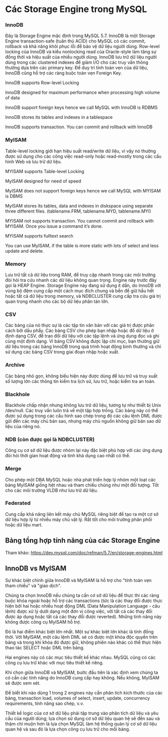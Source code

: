 # Các Storage Engine trong MySQL

### InnoDB
Đây là Storage Engine mặc định trong MySQL 5.7. InnoDB là một Storage Engine transaction-safe (tuân thủ ACID) cho MySQL có các commit, rollback và khả năng khôi phục lỗi để bảo vệ dữ liệu người dùng. Row-level locking của InnoDB và kiểu nonlocking read của Oracle-style làm tăng sự đồng thời và hiệu suất của nhiều người dùng. InnoDB lưu trữ dữ liệu người dùng trong các clustered indexes để giảm I/O cho các truy vấn thông thường dựa trên các primary key. Để duy trì tính toàn vẹn của dữ liệu, InnoDB cũng hỗ trợ các ràng buộc toàn vẹn Foreign Key.

InnoDB supports Row-level Locking

InnoDB designed for maximum performance when processing high volume of data

InnoDB support foreign keys hence we call MySQL with InnoDB is RDBMS

InnoDB stores its tables and indexes in a tablespace

InnoDB supports transaction. You can commit and rollback with InnoDB

### MyISAM
Table-level locking giới hạn hiệu suất read/write dữ liệu, vì vậy nó thường được sử dụng cho các công việc read-only hoặc read-mostly trong các cấu hình Web và lưu trữ dữ liệu.

MYISAM supports Table-level Locking

MyISAM designed for need of speed

MyISAM does not support foreign keys hence we call MySQL with MYISAM is DBMS

MyISAM stores its tables, data and indexes in diskspace using separate three different files. (tablename.FRM, tablename.MYD, tablename.MYI)

MYISAM not supports transaction. You cannot commit and rollback with MYISAM. Once you issue a command it’s done.

MYISAM supports fulltext search

You can use MyISAM, if the table is more static with lots of select and less update and delete.

### Memory
Lưu trữ tất cả dữ liệu trong RAM, để truy cập nhanh trong các môi trường đòi hỏi tra cứu nhanh các dữ liệu không quan trọng. Engine này trước đây gọi là HEAP Engine. Storage Engine này đang sử dụng ít dần, do InnoDB với vùng bộ đệm cung cấp một cách mục đích chung và bền để giữ hầu hết hoặc tất cả dữ liệu trong memory, và NDBCLUSTER cung cấp tra cứu giá trị quan trọng nhanh cho các bộ dữ liệu phân tán lớn.

### CSV
Các bảng của nó thực sự là các tập tin văn bản với các giá trị được phân cách bởi dấu phẩy. Các bảng CSV cho phép bạn nhập hoặc đổ dữ liệu ở định dạng CSV, để trao đổi dữ liệu với các tập lệnh và ứng dụng đọc và ghi cùng một định dạng. Vì bảng CSV không được lập chỉ mục, bạn thường giữ dữ liệu trong các bảng InnoDB trong quá trình hoạt động bình thường và chỉ sử dụng các bảng CSV trong giai đoạn nhập hoặc xuất.

### Archive
Các bảng nhỏ gọn, không biểu hiện này được dùng để lưu trữ và truy xuất số lượng lớn các thông tin kiểm tra lịch sử, lưu trữ, hoặc kiểm tra an toàn.

### Blackhole
Blackhole chấp nhận nhưng không lưu trữ dữ liệu, tương tự như thiết bị Unix /dev/null. Các truy vấn luôn trả về một tập hợp trống. Các bảng này có thể được sử dụng trong các cấu hình sao chép trong đó các câu lệnh DML được gửi đến các máy chủ bản sao, nhưng máy chủ nguồn không giữ bản sao dữ liệu của riêng nó.

### NDB (còn được gọi là NDBCLUSTER)
Công cụ cơ sở dữ liệu được nhóm lại này đặc biệt phù hợp với các ứng dụng đòi hỏi thời gian hoạt động và tính khả dụng cao nhất có thể.

### Merge
Cho phép một DBA MySQL hoặc nhà phát triển hợp lý nhóm một loạt các bảng MyISAM giống hệt nhau và tham chiếu chúng như một đối tượng. Tốt cho các môi trường VLDB như lưu trữ dữ liệu.

### Federated
Cung cấp khả năng liên kết máy chủ MySQL riêng biệt để tạo ra một cơ sở dữ liệu hợp lý từ nhiều máy chủ vật lý. Rất tốt cho môi trường phân phối hoặc dữ liệu mart.

## Bảng tổng hợp tính năng của các Storage Engine

Tham khảo: https://dev.mysql.com/doc/refman/5.7/en/storage-engines.html

## InnoDB vs MyISAM
Sự khác biệt chính giữa InnoDB và MyISAM là hỗ trợ cho "tính toàn vẹn tham chiếu" và "giao dịch".

Chúng ta chọn InnoDB nếu chúng ta cần cơ sở dữ liệu để thực thi các ràng buộc khóa ngoài hoặc hỗ trợ các transactions (tức là các thay đổi được thực hiện bởi hai hoặc nhiều hoạt động DML (Data Manipulation Language - câu lệnh) được xử lý dưới dạng một đơn vị công việc, với tất cả các thay đổi được áp dụng hoặc tất cả các thay đổi được reverted). Những tính năng này không được công cụ MyISAM hỗ trợ.

Đó là hai điểm khác biệt lớn nhất. Một sự khác biệt lớn khác là tính đồng thời. Với MyISAM, một câu lệnh DML sẽ có được một khóa độc quyền trên bảng và trong khi khóa đó được giữ, không phiên nào khác có thể thực hiện thao tác SELECT hoặc DML trên bảng.

Hai engines này có các mục tiêu thiết kế khác nhau. MySQL cũng có các công cụ lưu trữ khác với mục tiêu thiết kế riêng.

Khi chọn giữa InnoDB và MyISAM, bước đầu tiên là xác định xem chúng ta có cần các tính năng do InnoDB cung cấp hay không. Nếu không, MyISAM sẽ được xem xét.

Để biết khi nào dùng 1 trong 2 engines này cần phân tích kích thước của các bảng, transaction load,  volumes of select, insert, update, concurrency requirements, tính năng sao chép, v.v.

Thiết kế logic của cơ sở dữ liệu phải tập trung vào phân tích dữ liệu và yêu cầu của người dùng; lựa chọn sử dụng cơ sở dữ liệu quan hệ sẽ đến sau và thậm chí muộn hơn là lựa chọn MySQL làm hệ thống quản lý cơ sở dữ liệu quan hệ và sau đó là lựa chọn công cụ lưu trữ cho mỗi bảng.


